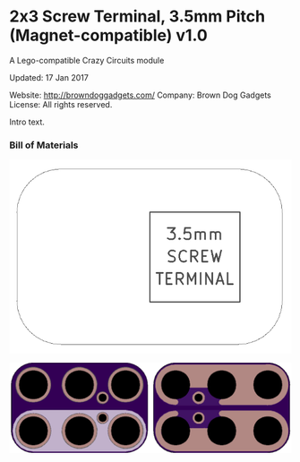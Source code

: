 <!--- start title --->
# 2x3 Screw Terminal, 3.5mm Pitch (Magnet-compatible) v1.0
A Lego-compatible Crazy Circuits module


Updated: 17 Jan 2017

Website: http://browndoggadgets.com/
Company: Brown Dog Gadgets
License: All rights reserved.

<!--- end title --->
Intro text.

### Bill of Materials

<!--- bom start --->
<!--- bom end --->
![Assembly Diagram](assembly.png)

![Gerber Preview](preview.png)

